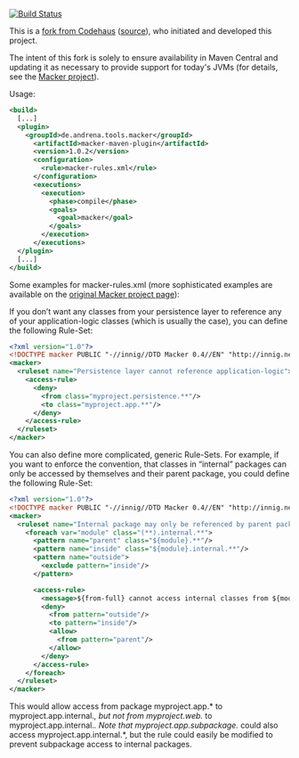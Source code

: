 [![Build Status](https://travis-ci.org/arxes-tolina/macker-maven-plugin.svg?branch=master)](https://travis-ci.org/arxes-tolina/macker-maven-plugin)

This is a [fork from Codehaus](http://mojo.codehaus.org/macker-maven-plugin/) ([source](http://svn.codehaus.org/mojo/trunk/sandbox/macker-maven-plugin/)), who initiated and developed this project.

The intent of this fork is solely to ensure availability in Maven Central and updating it as necessary to provide support for today's JVMs (for details, see the [Macker project](https://github.com/andrena/macker)).

Usage:

```xml
<build>
  [...]
  <plugin>
    <groupId>de.andrena.tools.macker</groupId>
      <artifactId>macker-maven-plugin</artifactId>
      <version>1.0.2</version>
      <configuration>
        <rule>macker-rules.xml</rule>
      </configuration>
      <executions>
        <execution>
          <phase>compile</phase>
          <goals>
            <goal>macker</goal>
          </goals>
        </execution>
      </executions>
  </plugin>
  [...]
</build>
```

Some examples for macker-rules.xml (more sophisticated examples are available on the [original Macker project page](http://innig.net/macker/guide/)): 

If you don’t want any classes from your persistence layer to reference any of your application-logic classes (which is usually the case), you can define the following Rule-Set:
```xml
<?xml version="1.0"?>
<!DOCTYPE macker PUBLIC "-//innig//DTD Macker 0.4//EN" "http://innig.net/macker/dtd/macker-0.4.dtd">
<macker>
  <ruleset name="Persistence layer cannot reference application-logic">
    <access-rule>
      <deny>
        <from class="myproject.persistence.**"/>
        <to class="myproject.app.**"/>
      </deny>
    </access-rule>
  </ruleset>
</macker>
```

You can also define more complicated, generic Rule-Sets. For example, if you want to enforce the convention, that classes in “internal” packages can only be accessed by themselves and their parent package, you could define the following Rule-Set:
```xml
<?xml version="1.0"?>
<!DOCTYPE macker PUBLIC "-//innig//DTD Macker 0.4//EN" "http://innig.net/macker/dtd/macker-0.4.dtd">
<macker>
  <ruleset name="Internal package may only be referenced by parent package">
    <foreach var="module" class="(**).internal.**">
      <pattern name="parent" class="${module}.**"/>
      <pattern name="inside" class="${module}.internal.**"/>
      <pattern name="outside">
        <exclude pattern="inside"/>
      </pattern>

      <access-rule>
        <message>${from-full} cannot access internal classes from ${module}</message>
        <deny>
          <from pattern="outside"/>
          <to pattern="inside"/>
          <allow>
            <from pattern="parent"/>
          </allow>
        </deny>
      </access-rule>
    </foreach>
  </ruleset>
</macker>
```
This would allow access from package myproject.app.* to myproject.app.internal.*, but not from myproject.web.* to myproject.app.internal.*. Note that myproject.app.subpackage.* could also access myproject.app.internal.*, but the rule could easily be modified to prevent subpackage access to internal packages.

